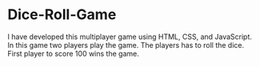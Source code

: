 # Dice-Roll-Game
I have developed this multiplayer game using HTML, CSS, and JavaScript. In this game two players play the game. The players has to roll the dice. First player to score 100 wins the game.
